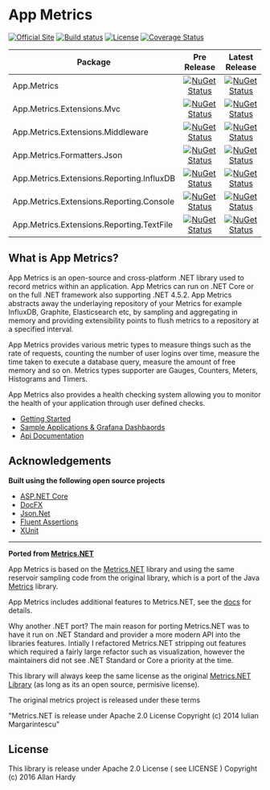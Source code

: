 # App Metrics

[![Official Site](https://img.shields.io/badge/site-appmetrics-blue.svg)](https://alhardy.github.io/app-metrics-docs/getting-started/intro.html) [![Build status](https://ci.appveyor.com/api/projects/status/r4x0et4g6mr5vttf?svg=true)](https://ci.appveyor.com/project/alhardy/appmetrics/branch/master) [![License](https://img.shields.io/badge/License-Apache%202.0-blue.svg)](https://opensource.org/licenses/Apache-2.0) [![Coverage Status](https://coveralls.io/repos/github/alhardy/AppMetrics/badge.svg)](https://coveralls.io/github/alhardy/AppMetrics)

|Package|Pre Release|Latest Release|
|------|:--------:|:--------:|
|App.Metrics|[![NuGet Status](https://img.shields.io/nuget/vpre/App.Metrics.svg)](https://www.nuget.org/packages/App.Metrics/)|[![NuGet Status](https://img.shields.io/nuget/v/App.Metrics.svg)](https://www.nuget.org/packages/App.Metrics/)
|App.Metrics.Extensions.Mvc|[![NuGet Status](https://img.shields.io/nuget/vpre/App.Metrics.Extensions.Mvc.svg)](https://www.nuget.org/packages/App.Metrics.Extensions.Mvc/)|[![NuGet Status](https://img.shields.io/nuget/v/App.Metrics.Extensions.Mvc.svg)](https://www.nuget.org/packages/App.Metrics.Extensions.Mvc/)
|App.Metrics.Extensions.Middleware|[![NuGet Status](https://img.shields.io/nuget/vpre/App.Metrics.Extensions.Middleware.svg)](https://www.nuget.org/packages/App.Metrics.Extensions.Middleware/)|[![NuGet Status](https://img.shields.io/nuget/v/App.Metrics.Extensions.Middleware.svg)](https://www.nuget.org/packages/App.Metrics.Extensions.Middleware/)
|App.Metrics.Formatters.Json|[![NuGet Status](https://img.shields.io/nuget/vpre/App.Metrics.Formatters.Json.svg)](https://www.nuget.org/packages/App.Metrics.Formatters.Json/)|[![NuGet Status](https://img.shields.io/nuget/v/App.Metrics.Formatters.Json.svg)](https://www.nuget.org/packages/App.Metrics.Formatters.Json/)
|App.Metrics.Extensions.Reporting.InfluxDB|[![NuGet Status](https://img.shields.io/nuget/vpre/App.Metrics.Extensions.Reporting.InfluxDB.svg)](https://www.nuget.org/packages/App.Metrics.Extensions.Reporting.InfluxDB/)|[![NuGet Status](https://img.shields.io/nuget/v/App.Metrics.Extensions.Reporting.InfluxDB.svg)](https://www.nuget.org/packages/App.Metrics.Extensions.Reporting.InfluxDB/)
|App.Metrics.Extensions.Reporting.Console|[![NuGet Status](https://img.shields.io/nuget/vpre/App.Metrics.Extensions.Reporting.Console.svg)](https://www.nuget.org/packages/App.Metrics.Extensions.Reporting.Console/)|[![NuGet Status](https://img.shields.io/nuget/v/App.Metrics.Extensions.Reporting.Console.svg)](https://www.nuget.org/packages/App.Metrics.Extensions.Reporting.Console/)
|App.Metrics.Extensions.Reporting.TextFile|[![NuGet Status](https://img.shields.io/nuget/vpre/App.Metrics.Extensions.Reporting.TextFile.svg)](https://www.nuget.org/packages/App.Metrics.Extensions.Reporting.TextFile/)|[![NuGet Status](https://img.shields.io/nuget/v/App.Metrics.Extensions.Reporting.TextFile.svg)](https://www.nuget.org/packages/App.Metrics.Extensions.Reporting.TextFile/)|

## What is App Metrics?

App Metrics is an open-source and cross-platform .NET library used to record metrics within an application. App Metrics can run on .NET Core or on the full .NET framework also supporting .NET 4.5.2. App Metrics abstracts away the underlaying repository of your Metrics for example InfluxDB, Graphite, Elasticsearch etc, by sampling and aggregating in memory and providing extensibility points to flush metrics to a repository at a specified interval.

App Metrics provides various metric types to measure things such as the rate of requests, counting the number of user logins over time, measure the time taken to execute a database query, measure the amount of free memory and so on. Metrics types supporter are Gauges, Counters, Meters, Histograms and Timers.

App Metrics also provides a health checking system allowing you to monitor the health of your application through user defined checks.

- [Getting Started](https://alhardy.github.io/app-metrics-docs/getting-started/intro.html)
- [Sample Applications & Grafana Dashbaords](https://github.com/alhardy/AppMetrics.Samples)
- [Api Documentation](https://alhardy.github.io/app-metrics-docs/api/index.html)

## Acknowledgements

**Built using the following open source projects**

* [ASP.NET Core](https://github.com/aspnet)
* [DocFX](https://dotnet.github.io/docfx/)
* [Json.Net](http://www.newtonsoft.com/json)
* [Fluent Assertions](http://www.fluentassertions.com/)
* [XUnit](https://xunit.github.io/)

----------

**Ported from [Metrics.NET](https://github.com/etishor/Metrics.NET)**

App Metrics is based on the [Metrics.NET](https://github.com/etishor/Metrics.NET) library and using the same reservoir sampling code from the original library, which is a port of the Java [Metrics](https://github.com/dropwizard/metrics) library. 

App Metrics includes additional features to Metrics.NET, see the [docs](https://alhardy.github.io/app-metrics-docs/getting-started/intro.html) for details.

Why another .NET port? The main reason for porting Metrics.NET was to have it run on .NET Standard and provider a more modern API into the libraries features. Intially I refactored Metrics.NET stripping out features which required a fairly large refactor such as visualization, however the maintainers did not see .NET Standard or Core a priority at the time. 

This library will always keep the same license as the original [Metrics.NET Library](https://github.com/etishor/Metrics.NET) (as long as its an open source, permisive license). 

The original metrics project is released under these terms

"Metrics.NET is release under Apache 2.0 License 
Copyright (c) 2014 Iulian Margarintescu"

## License

This library is release under Apache 2.0 License ( see LICENSE ) Copyright (c) 2016 Allan Hardy
